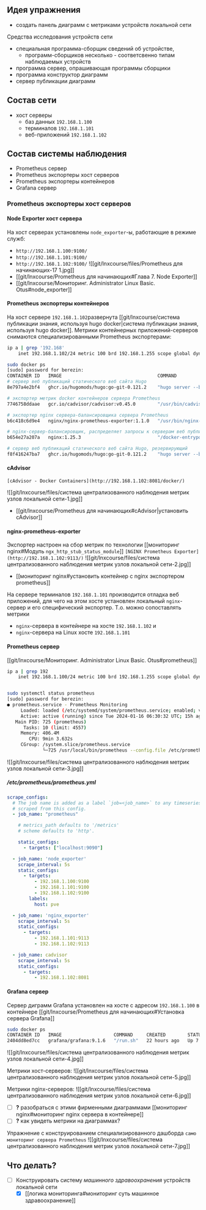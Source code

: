 ## Идея упражнения
- создать панель диаграмм с метриками устройств локальной сети

Средства исследования устройств сети
- специальная программа-сборщик сведений об устройстве,
	- программ-сборщиков несколько - соответсвенно типам наблюдаемых устройств 
- программа сервер, опрашивающая программы сборщики
- программа конструктор диаграмм 
- сервер публикации диаграмм

## Состав сети
- хост серверы
	- баз данных `192.168.1.100`
	- терминалов `192.168.1.101`
	- веб-приложений `192.168.1.102`

## Состав системы наблюдения
- Prоmetheus сервер
- Prоmetheus экспортеры хост серверов
- Prоmetheus экспортеры контейнеров
- Grafana сервер

### Prоmetheus экспортеры хост серверов
#### Node Exporter хост сервера
На хост серверах установлены `node_exporter`-ы, работающие в режиме служб:
- `http://192.168.1.100:9100/`
-  `http://192.168.1.101:9100/`
-  `http://192.168.1.102:9100/`
![[git/lnxcourse/files/Prometheus для начинающих-17 1.jpg]]
- [[git/lnxcourse/Prometheus для начинающих#Глава 7. Node Exporter]]
- [[git/lnxcourse/Мониторинг. Administrator Linux Basic. Otus#node_exporter]]

#### Prоmetheus экспортеры контейнеров

На хост сервере `192.168.1.102`развернута [[git/lnxcourse/система публикации знания, используя hugo docker|система публикации знания, используя hugo docker]]. Метрики контейнерных приложений-серверов снимаются специализированными Prometheus экспортерами:
```bash
ip a | grep '192.168'
    inet 192.168.1.102/24 metric 100 brd 192.168.1.255 scope global dynamic enp6s18

sudo docker ps
[sudo] password for berezin:
CONTAINER ID   IMAGE                                   COMMAND                  CREATED         STATUS                  PORTS                                                                          NAMES
# сервер веб публикаций статического веб сайта Hugo
8e797a4e2bf4   ghcr.io/hugomods/hugo:go-git-0.121.2    "hugo server --bind …"   2 minutes ago   Up 2 minutes            0.0.0.0:1314->1313/tcp, :::1314->1313/tcp                                      hugo-slave

# экспортер метрик docker контейнеров сервера Prometheus
7746758ddaae   gcr.io/cadvisor/cadvisor:v0.45.0        "/usr/bin/cadvisor -…"   19 hours ago    Up 19 hours (healthy)   0.0.0.0:8081->8080/tcp, :::8081->8080/tcp                                      cadvisor

# экспортер nginx сервера-балансировщика сервера Prometheus
b6c418c6d9e4   nginx/nginx-prometheus-exporter:1.1.0   "/usr/bin/nginx-prom…"   40 hours ago    Up 25 hours             0.0.0.0:9113->9113/tcp, :::9113->9113/tcp                                      sleepy_vaughan

# nginx-сервер-балансировщик, распределяет запросы к серверам веб публикаций Hugo
b654e27a207a   nginx:1.25.3                            "/docker-entrypoint.…"   40 hours ago    Up 40 hours             0.0.0.0:80->80/tcp, :::80->80/tcp, 0.0.0.0:8080->8080/tcp, :::8080->8080/tcp   nginx-blns

# сервер веб публикаций статического веб сайта Hugo, резервирующий
f8f416247ba7   ghcr.io/hugomods/hugo:go-git-0.121.2    "hugo server --bind …"   41 hours ago    Up 41 hours             0.0.0.0:1313->1313/tcp, :::1313->1313/tcp                                      hugo-master
```
#### cAdvisor

`[cAdvisor - Docker Containers](http://192.168.1.102:8081/docker/)`

![[git/lnxcourse/files/система централизованного наблюдения метрик узлов локальной сети-1.jpg]]
- [[git/lnxcourse/Prometheus для начинающих#cAdvisor|установить cAdvisor]]
#### nginx-prometheus-exporter

Экспортер настроен на сбор метрик по технологии [[мониторинг nginx#Модуль `ngx_http_stub_status_module`]]
`[NGINX Prometheus Exporter](http://192.168.1.102:9113/)`
![[git/lnxcourse/files/система централизованного наблюдения метрик узлов локальной сети-2.jpg]]
- [[мониторинг nginx#установить контейнер с nginx экспортером prometheus]]

На сервере терминалов `192.168.1.101` производится отладка веб приложений, для чего на этом хосте установлен локальный `nginx`-сервер и его специфический экспортер. Т.о. можно сопоставлять метрики
- `nginx`-сервера в контейнере на хосте `192.168.1.102` и
- `nginx`-сервера на Linux хосте `192.168.1.101`
#### Prоmetheus сервер

[[git/lnxcourse/Мониторинг. Administrator Linux Basic. Otus#prometheus]]
```bash
ip a | grep 192
    inet 192.168.1.100/24 metric 100 brd 192.168.1.255 scope global dynamic ens18


sudo systemctl status prometheus
[sudo] password for berezin:
● prometheus.service - Prometheus Monitoring
     Loaded: loaded (/etc/systemd/system/prometheus.service; enabled; vendor preset: enabled)
     Active: active (running) since Tue 2024-01-16 06:30:32 UTC; 15h ago
   Main PID: 725 (prometheus)
      Tasks: 10 (limit: 4557)
     Memory: 406.4M
        CPU: 9min 3.632s
     CGroup: /system.slice/prometheus.service
             └─725 /usr/local/bin/prometheus --config.file /etc/prometheus/prometheus.yml --storage.tsdb.path /var/lib/pro>
```
![[git/lnxcourse/files/система централизованного наблюдения метрик узлов локальной сети-3.jpg]]
##### /etc/prometheus/prometheus.yml
```yaml
scrape_configs:
  # The job name is added as a label `job=<job_name>` to any timeseries
  # scraped from this config.
  - job_name: "prometheus"

    # metrics_path defaults to '/metrics'
    # scheme defaults to 'http'.

    static_configs:
      - targets: ["localhost:9090"]

  - job_name: 'node_exporter'
    scrape_interval: 5s
    static_configs:
      - targets:
          - 192.168.1.100:9100
          - 192.168.1.101:9100
          - 192.168.1.102:9100
        labels:
          host: pve

  - job_name: 'nginx_exporter'
    scrape_interval: 5s
    static_configs:
      - targets:
          - 192.168.1.101:9113
          - 192.168.1.102:9113

  - job_name: cadvisor
    scrape_interval: 5s
    static_configs:
      - targets:
          - 192.168.1.102:8081

```
#### Grafana сервер

Сервер диграмм Grafana установлен на хосте с адресом `192.168.1.100` в контейнере
[[git/lnxcourse/Prometheus для начинающих#Установка сервера Grafana]]
```bash
sudo docker ps
CONTAINER ID   IMAGE                   COMMAND     CREATED        STATUS         PORTS     NAMES
2404dd8ed7cc   grafana/grafana:9.1.6   "/run.sh"   22 hours ago   Up 7 seconds             grafana
```

![[git/lnxcourse/files/система централизованного наблюдения метрик узлов локальной сети-4.jpg]]

Метрики хост-серверов:
![[git/lnxcourse/files/система централизованного наблюдения метрик узлов локальной сети-5.jpg]]

Метрики nginx-серверов:
![[git/lnxcourse/files/система централизованного наблюдения метрик узлов локальной сети-6.jpg]]
- [ ] **?** разобраться с этими фирменными диаграммами  [[мониторинг nginx#мониторинг nginx сервера в контейнере]]
- [ ] **?** как увидеть метрики на диаграммах?

Упражнение с конструированием специализированного дашборда `само мониторинг сервера Prometheus`
![[git/lnxcourse/files/система централизованного наблюдения метрик узлов локальной сети-7.jpg]]

## Что делать?

- [ ] Конструировать систему *машинного здравоохранения* устройств локальной сети
	- [x] [[логика мониторинга#мониторинг суть машинное здравоохранение]]
